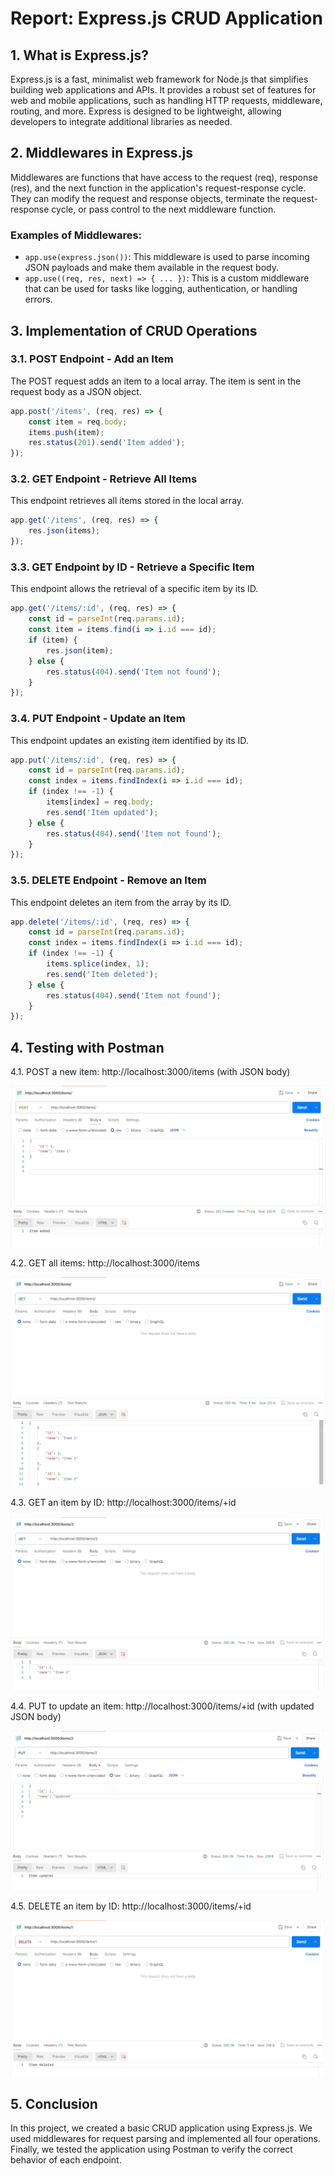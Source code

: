 # Report: Express.js CRUD Application

## 1. What is Express.js?

Express.js is a fast, minimalist web framework for Node.js that simplifies building web applications and APIs. It provides a robust set of features for web and mobile applications, such as handling HTTP requests, middleware, routing, and more. Express is designed to be lightweight, allowing developers to integrate additional libraries as needed.

## 2. Middlewares in Express.js

Middlewares are functions that have access to the request (req), response (res), and the next function in the application's request-response cycle. They can modify the request and response objects, terminate the request-response cycle, or pass control to the next middleware function.

### Examples of Middlewares:

- `app.use(express.json())`: This middleware is used to parse incoming JSON payloads and make them available in the request body.
- `app.use((req, res, next) => { ... })`: This is a custom middleware that can be used for tasks like logging, authentication, or handling errors.

## 3. Implementation of CRUD Operations

### 3.1. POST Endpoint - Add an Item

The POST request adds an item to a local array. The item is sent in the request body as a JSON object.

```javascript
app.post('/items', (req, res) => {
    const item = req.body;
    items.push(item);
    res.status(201).send('Item added');
});
```
### 3.2. GET Endpoint - Retrieve All Items

This endpoint retrieves all items stored in the local array.

```javascript
app.get('/items', (req, res) => {
    res.json(items);
});
```
### 3.3. GET Endpoint by ID - Retrieve a Specific Item

This endpoint allows the retrieval of a specific item by its ID.

```javascript
app.get('/items/:id', (req, res) => {
    const id = parseInt(req.params.id);
    const item = items.find(i => i.id === id);
    if (item) {
        res.json(item);
    } else {
        res.status(404).send('Item not found');
    }
});
```
### 3.4. PUT Endpoint - Update an Item

This endpoint updates an existing item identified by its ID.

```javascript
app.put('/items/:id', (req, res) => {
    const id = parseInt(req.params.id);
    const index = items.findIndex(i => i.id === id);
    if (index !== -1) {
        items[index] = req.body;
        res.send('Item updated');
    } else {
        res.status(404).send('Item not found');
    }
});
```
### 3.5. DELETE Endpoint - Remove an Item

This endpoint deletes an item from the array by its ID.

```javascript
app.delete('/items/:id', (req, res) => {
    const id = parseInt(req.params.id);
    const index = items.findIndex(i => i.id === id);
    if (index !== -1) {
        items.splice(index, 1);
        res.send('Item deleted');
    } else {
        res.status(404).send('Item not found');
    }
});
```
## 4. Testing with Postman

 4.1. POST a new item: http://localhost:3000/items (with JSON body)

 ![image](./post_add.png)

 4.2. GET all items: http://localhost:3000/items

![image](./post_getItems.png)

 4.3. GET an item by ID: http://localhost:3000/items/+id

![image](./post_get.png)

 4.4. PUT to update an item: http://localhost:3000/items/+id (with updated JSON body)

![image](./post_update.png)

 4.5. DELETE an item by ID: http://localhost:3000/items/+id

![image](./post_delete.png)

## 5. Conclusion

In this project, we created a basic CRUD application using Express.js. We used middlewares for request parsing and implemented all four operations. Finally, we tested the application using Postman to verify the correct behavior of each endpoint.

